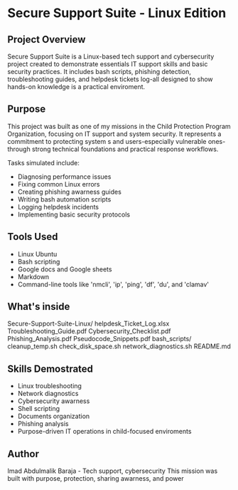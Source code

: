 # Secure Support Suite - Linux Edition

## Project Overview
Secure Support Suite is a Linux-based tech support and cybersecurity project created to demonstrate essentials IT support skills and basic security practices. It includes bash scripts, phishing detection, troubleshooting guides, and helpdesk tickets log-all designed to show hands-on knowledge is a practical enviroment.

## Purpose 
This project was built as one of my missions in the Child Protection Program Organization, focusing on IT support and system security. It represents a commitment to protecting system s and users-especially vulnerable ones-through strong technical foundations and practical response workflows.

Tasks simulated include:
- Diagnosing performance issues 
- Fixing common Linux errors
- Creating phishing awarness guides 
- Writing bash automation scripts
- Logging helpdesk incidents
- Implementing basic security protocols

## Tools Used 
- Linux Ubuntu
- Bash scripting 
- Google docs and Google sheets
- Markdown
- Command-line tools like 'nmcli', 'ip', 'ping', 'df', 'du', and 'clamav'

## What's inside 
Secure-Support-Suite-Linux/
	helpdesk_Ticket_Log.xlsx
	Troubleshooting_Guide.pdf
	Cybersecurity_Checklist.pdf
	Phishing_Analysis.pdf
	Pseudocode_Snippets.pdf
	bash_scripts/
		cleanup_temp.sh
		check_disk_space.sh
		network_diagnostics.sh
	README.md

## Skills Demostrated 
- Linux troubleshooting 
- Network diagnostics
- Cybersecurity awarness
- Shell scripting 
- Documents organization 
- Phishing analysis
- Purpose-driven IT operations in child-focused enviroments

## Author 
Imad Abdulmalik Baraja - Tech support, cybersecurity
This mission was built with purpose, protection, sharing awarness, and power
